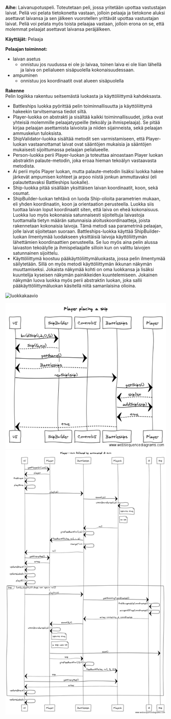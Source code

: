 **Aihe:** Laivanupotuspeli. Toteutetaan peli, jossa yritetään upottaa vastustajan laivat. Peliä voi pelata tietokonetta vastaan, jolloin pelaaja ja tietokone aluksi asettavat laivansa ja sen jälkeen vuorotellen yrittävät upottaa vastustajan laivat. Peliä voi pelata myös toista pelaajaa vastaan, jolloin erona on se, että molemmat pelaajat asettavat laivansa peräjälkeen.

**Käyttäjät:** Pelaaja

**Pelaajan toiminnot:**

  * laivan asetus
    * onnistuu jos ruudussa ei ole jo laivaa, toinen laiva ei ole liian lähellä ja laiva on pelialueen sisäpuolella kokonaisuudessaan.
  * ampuminen
    * onnistuu jos koordinaatit ovat alueen sisäpuolella

**Rakenne**  
Pelin logiikka rakentuu seitsemästä luokasta ja käyttöliittymä kahdeksasta. 
* Battleships luokka pyörittää pelin toiminnallisuutta ja käyttöliittymä hakeekin tarvitsemansa tiedot siltä. 
* Player-luokka on abstrakti ja sisältää kaikki toiminnallisuudet, jotka ovat yhteisiä molemmille pelaajatyypeille (tekoäly ja ihmispelaaja). Se pitää kirjaa pelaajan asettamista laivoista ja niiden sijainneista, sekä pelaajan ammuskelun tuloksista. 
* ShipValidator-luokka sisältää metodit sen varmistamiseen, että Player-luokan vastaanottamat laivat ovat sääntöjen mukaisia ja sääntöjen mukaisesti sijoittumassa pelaajan pelialueelle. 
* Person-luokka perii Player-luokan ja toteuttaa ainoastaan Player luokan abstraktin palaute-metodin, joka eroaa hieman tekoälyn vastaavasta metodista.
* Ai perii myös Player luokan, mutta palaute-metodin lisäksi luokka hakee järkevät ampumisen kohteet ja arpoo niistä jonkun ammuttavaksi (eli palautettavaksi Battleships luokalle). 
* Ship-luokka pitää sisällään yksittäisen laivan koordinaatit, koon, sekä osumat. 
* ShipBuilder-luokan tehtävä on luoda Ship-olioita parametrien mukaan, eli yhden koordinaatin, koon ja orientaation perusteella. Luokka siis tuottaa laivan loput koordinaatit siten, että laiva on eheä kokonaisuus. Luokka luo myös kokonaisia satunnaisesti sijoiteltuja laivastoja tuottamalla tietyn määrän satunnaisia aloituskoordinaatteja, joista rakennetaan kokonaisia laivoja. Tämä metodi saa parametrinä pelaajan, jolle laivat sijoitetaan suoraan. Battleships-luokka käyttää ShipBuilder-luokan ilmentymää luodakseen yksittäisiä laivoja käyttöliittymän lähettämien koordinaattien perusteella. Se luo myös aina pelin alussa laivaston tekoälylle ja ihmispelaajalle silloin kun on valittu laivojen satunnainen sijoittelu.
* Käyttöliittymä koostuu pääkäyttöliittymäluokasta, jossa pelin ilmentymää säilytetään. Sillä on myös metodi käyttöliittymän ikkunan näkymän muuttamiseksi. Jokaista näkymää kohti on oma luokkansa ja lisäksi kuuntelija kyseisen näkymän painikkeiden kuuntelemiseen. Jokainen näkymän luova luokka myös perii abstraktin luokan, joka sallii pääkäyttöliittymäluokan käsitellä niitä samanlaisina olioina. 

![luokkakaavio](http://yuml.me/09ad3fb5)

![sekvenssikaavio - laivan asettaminen](https://github.com/Sadelise/Battleships/blob/master/dokumentaatio/playerPlacingShip.png)
![sekvenssikaavio - Pelaaja 1:sen vuoro, jota seuraa automaattinen tekoälyn vuoro](https://github.com/Sadelise/Battleships/blob/master/dokumentaatio/turnPlayed.png)
